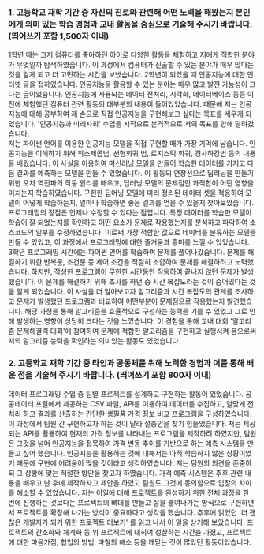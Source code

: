 ### 1. 고등학교 재학 기간 중 자신의 진로와 관련해 어떤 노력을 해왔는지 본인에게 의미 있는 학습 경험과 교내 활동을 중심으로 기술해 주시기 바랍니다. (띄어쓰기 포함 1,500자 이내)  
 1학년 때는 그저 컴퓨터를 좋아하던 아이로 다양한 활동을 체험하고 저에게 적합한 분야가 무엇일까 탐색하였습니다. 
 이 과정에서 컴퓨터가 진출할 수 있는 분야가 매우 많다는 것을 알게 되고 더 고민하는 시간을 보냈습니다. 
 2학년이 되었을 때 인공지능에 대한 인터넷 글을 접하였습니다. 
 인공지능을 활용할 수 있는 분야는 매우 많고 발전 가능성이 크다는 글이었습니다. 
 인공지능에 사용되는 데이터 전처리, 시각화, 데이터베이스 등등 이전에 체험했던 컴퓨터 관련 활동의 대부분의 내용이 들어있었습니다. 
 때문에 저는 인공지능에 대해 공부하여 제 손으로 직접 인공지능을 구현해보고 싶다는 목표를 세우게 되었습니다. 
 '인공지능과 미래사회' 수업을 시작으로 본격적으로 저의 목표를 향해 달려갔습니다.  
 저는 파이썬 언어를 이용한 인공지능 모델을 직접 구현할 때가 가장 기억에 남습니다. 
 인공지능을 이해하기 위해 최소제곱법, 선형회귀 법, 로지스틱 회귀, 경사하강법 등의 내용을 배웠습니다. 
 이 사실을 이용하여 머신러닝 모델을 만들어 학습한 데이터를 가지고 다음 결과를 예측하는 모델을 만들 수 있었습니다. 
 이 활동의 연장선으로 딥러닝을 만들기 위한 오차 역전파의 작동 원리를 배우고, 딥러닝 모델의 문제점인 과적합이 어떤 영향을 미치는지 학습하였습니다. 
 구현한 딥어닝 모델에 미리 정리된 데이터 셋을 적용하여 모델이 어떻게 학습하는지, 얼마나 학습하면 좋은 결과를 얻을 수 있을지 찾아보았습니다. 
 프로그래밍의 장점은 언제나 수정할 수 있다는 점입니다. 
 특정 데이터를 학습한 모델이 학습이 잘 되었는지를 확인하고 어떤 요소가 문제로 작용했는지를 분석하고 파악하여 소스코드의 일부를 수정하였습니다. 
 이로써 가장 적합한 값으로 데이터를 분류하는 모델을 만들 수 있었고, 이 과정에서 프로그래밍에 대한 즐거움과 흥미를 느낄 수 있었습니다.  
 3학년 프로그래밍 시간에는 파이썬 언어를 학습하며 문제를 풀어나갔습니다. 
 문제를 해결하기 위한 반복문, 조건문 등 제어 조건을 적절히 조합하여 문제를 해결하려고 노력했습니다. 
 하지만, 작성한 프로그램이 무한한 시간동안 작동하여 끝나지 않던 문제가 발생했습니다. 
 이 문제를 해결하기 위해 조사를 하던 중 시간 복잡도라는 것이 숨어있다는 것을 알게 되었습니다. 
 이 사실을 더 알아보고자 알고리즘과 시간 복잡도의 관계를 조사하고 문제가 발생했던 프로그램과 비교하여 어떤부분이 문제점으로 작용했는지 발견했습니다. 
 해당 과정을 통해 알고리즘을 효율적으로 구성하는 능력을 기를 수 있었고 그로 인해 발생하는 영향이 상당히 크다는 것을 느꼈습니다. 
 이 경험을 통해 교내 대회 '알고리즘·문제해결력 대회'에 참여하여 문제에 적합한 알고리즘을 구현하고 실행시켜 봄으로써 저의 알고리즘 능력을 확인하는 의미있는 활동도 있었습니다. 

### 2. 고등학교 재학 기간 중 타인과 공동체를 위해 노력한 경험과 이를 통해 배운 점을 기술해 주시기 바랍니다. (띄어쓰기 포함 800자 이내)  
 데이터 프로그래밍 수업 중 팀별 프로젝트를 설계하고 구현하는 활동이 있었습니다. 
 공공데이터 포털에서 제공하는 CSV 파일, API를 이용하여 데이터를 수집하고, 알맞게 전처리 하고 결과를 산출하는 간단한 생필품 가격 정보 비교 프로그램을 구성하였습니다. 
 이 과정에서 팀원 간 구현하고자 하는 것이 달라 절충안을 찾기 힘들었습니다. 
 저는 제공되는 API를 활용하여 현재의 가격 정보를 나타내는 프로그램을 제작하려 하였지만, 팀원은 그것을 넘어 인공지능을 접목하여 가격 변동 추이를 기반으로 하는 예측 시스템을 만들고 싶어 했습니다. 
 인공지능을 활용하는 것에 대해서는 아직 학습하지 않은 상황이었기 때문에 구현에 어려움이 많을 것이라고 생각하였습니다. 
 저는 팀원의 의견을 존중하되 그 상황에 맞는 적절한 방안을 찾고자 하였습니다. 
 가격 예측 시스템은 추후 관련 내용을 배우고 난 후에 제작하자고 제안을 하였고 팀원도 그것에 동의함으로 입장의 차이를 해소할 수 있었습니다. 
 저는 이일에 대해 프로젝트를 완성하기 위한 전체 과정을 한 번에 진행하는 것보다는 프로젝트의 뼈대를 만들고 살을 붙여나가는 방식으로 구현하면서 프로젝트를 확장해 나가는 방식이 중요하다고 생각을 했습니다. 
 추후에 읽었던 '더 괜찮은 개발자가 되기 위한 프로젝트 더보기' 를 읽고 나서 이 일을 상기해 보았습니다. 
 프로젝트의 간소화와 체계화 등 위 프로젝트에 대히여 성찰하는 시간을 가졌고, 프로젝트에 대한 마음가짐, 협업의 방법, 마찰의 해소 등을 깨닫는 것이 많았던 활동이었습니다. 
